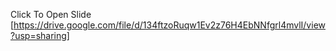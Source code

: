 

Click To Open Slide  [https://drive.google.com/file/d/134ftzoRuqw1Ev2z76H4EbNNfgrl4mvlI/view?usp=sharing]

